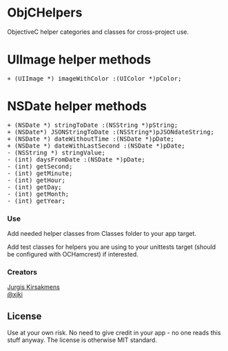 ObjCHelpers
===========

ObjectiveC helper categories and classes for cross-project use.

# UIImage helper methods

<pre>
+ (UIImage *) imageWithColor :(UIColor *)pColor;
</pre>

# NSDate helper methods

<pre>
+ (NSDate *) stringToDate :(NSString *)pString;
+ (NSDate*) JSONStringToDate :(NSString*)pJSONdateString;
+ (NSDate *) dateWithoutTime :(NSDate *)pDate;
+ (NSDate *) dateWithLastSecond :(NSDate *)pDate;
- (NSString *) stringValue;
- (int) daysFromDate :(NSDate *)pDate;
- (int) getSecond;
- (int) getMinute;
- (int) getHour;
- (int) getDay;
- (int) getMonth;
- (int) getYear;
</pre>

### Use

Add needed helper classes from Classes folder to your app target.

Add test classes for helpers you are using to your unittests target (should be configured with OCHamcrest) if interested.

### Creators

[Jurgis Kirsakmens](http://github.com/xjki)  
[@xjki](https://twitter.com/xjki)

## License

Use at your own risk. No need to give credit in your app - no one reads this stuff anyway. 
The license is otherwise MIT standard.